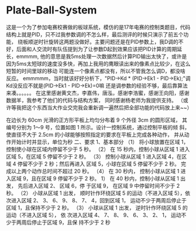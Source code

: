# Plate-Ball-System
这是一个为了参加电赛校赛做的板球系统，模仿的是17年电赛的控制类题目，代码结构上就是PID，只不过我参数调的不怎么样，最后测评的时候只演示了前五个功能，
绕板顺逆时针旋转这两题没做好。主要问题还是在PID参数上，我D调的不好，后面和人交流时有队伍提到为了让参数D起到效果应该把PID计算的周期延长，emmmm,
他的意思是我5ms处理一次数据然后计算PID输出太快了，或许是因为5ms太短球的速度没多快，再加上我用的鹰眼读出来的像素点比较少，在这么短暂的时间里球的移动
可能连一个像素点都没有，所以不管我怎么调D，都没啥反应。
emmmmm，当时就该好好分析下，"PID->Kd * (PID->Ek1 - PID->Ek);"调Kd没反应不就是(PID->Ek1 - PID->Ek)=0嘛
还是调参数的经验不够，最后靠算法来凑。。。。。。
在这里感谢黄文杰，李嘉伟，唐泓，感谢李浩蜜，感谢王向阳，感谢数据羊，我参考了他们的代码与结构方案，
同时感谢杨老师为我提供支持。
（或许等我把这个东西当大作业交完我会重新调一遍然后把全部功能的代码放上来~~）

在边长为 60cm 光滑的正方形平板上均匀分布着 9 个外径 3cm 的圆形区域，
其编号分别为 1～9 号，位置如图 1 所示。设计一控制系统，通过控制平板的倾
斜， 使直径不大于 2.5cm 的小球能够按照指定的要求在平板上完成各种动作，
并从动作开始计时并显示，单位为秒
二、要求
1、基本部分
（1） 将小球放置在区域 1， 控制使小球在区域内停留不少于 5 秒。
（2） 在 15 秒内，控制小球从区域 1 进入区域 5，在区域 5 停留不少于 2 秒。
（3） 控制小球从区域 1 进入区域 4，在区域 4 停留不少于 2 秒；然后再进入
区域 5，小球在区域 5 停留不少于 2 秒。 完成以上两个动作总时间不超过 20
秒。
（4） 在 30 秒内， 控制小球从区域 1 进入区域 9，且在区域 9 停留不少于
2 秒。
1） 在 40 秒内，控制小球从区域 1 出发， 先后进入区域 2、 区域 6，停
于区域 9， 在区域 9 中停留时间不少于 2 秒。
（2） 小球从区域 1 出发， 顺时针作环绕区域 5 的运动（不进入区域 5），依
次进入区域 2、 3、 6、 9、 8、 7、 4，回到区域 1， 运动不少于两周后停止于区域
1，且保持不少于 2 秒。
（3） 小球从区域 1 出发， 逆时针作环绕区域 5 的运动（不进入区域 5）， 依
次进入区域 4、 7、 8、 9、 6、 3、 2、 1， 运动不少于两周后停止于区域 9，且保
持不少于 2 秒
